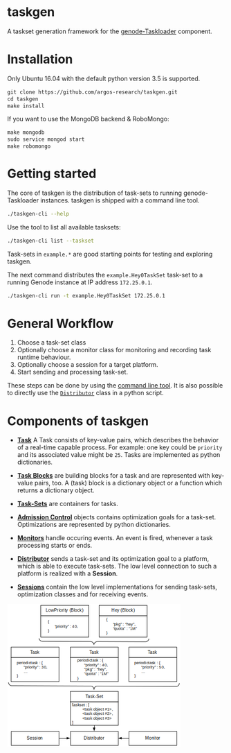 # taskgen

A taskset generation framework for the
[genode-Taskloader](https://github.com/argos-research/genode-Taskloader)
component.


# Installation

Only Ubuntu 16.04 with the default python version 3.5 is supported.

```
git clone https://github.com/argos-research/taskgen.git
cd taskgen
make install
```

If you want to use the MongoDB backend & RoboMongo:

```
make mongodb
sudo service mongod start
make robomongo
```


# Getting started

The core of taskgen is the distribution of task-sets to running
genode-Taskloader instances. taskgen is shipped with a command line tool.


```bash
./taskgen-cli --help
```

Use the tool to list all available tasksets:

```bash
./taskgen-cli list --taskset
```

Task-sets in `example.*` are good starting points for testing and exploring
taskgen.

The next command distributes the `example.Hey0TaskSet` task-set to a running
Genode instance at IP address `172.25.0.1`.

```bash
./taskgen-cli run -t example.Hey0TaskSet 172.25.0.1
```


General Workflow
================

1. Choose a task-set class
3. Optionally choose a monitor class for monitoring and recording task runtime
   behaviour.
4. Optionally choose a session for a target platform.
5. Start sending and processing task-set.

These steps can be done by using the [command line tool](docs/commandline.md). It is
also possible to directly use the [`Distributor`](docs/distributor.md) class in a
python script.


Components of taskgen
=====================
  
* [**Task**](docs/tasks.md) A Task consists of key-value pairs, which describes
  the behavior of a real-time capable process. For example: one key could be `priority` and
  its associated value might be `25`. Tasks are implemented as python
  dictionaries.  
  
* [**Task Blocks**](docs/blocks.md) are building blocks for a task and are
  represented with key-value pairs, too.  A (task) block is a dictionary object or
  a function which returns a dictionary object.  
  
* [**Task-Sets**](docs/taskset.md) are containers for tasks.  

* [**Admission Control**](docs/admctrl.md) objects contains optimization goals
  for a task-set. Optimizations are represented by python dictionaries.  
  
* [**Monitors**](docs/monitor.md) handle occuring events. An event is fired,
  whenever a task processing starts or ends.  
  
* [**Distributor**](docs/distributor.md) sends a task-set and its optimization
  goal to a platform, which is able to execute task-sets. The low level
  connection to such a platform is realized with a **Session**.  
  
* [**Sessions**](docs/session.md) contain the low level implementations for
  sending task-sets, optimization classes and for receiving events.  
  
![Overview of all components](docs/design_overview.png "Overview of all components.")
